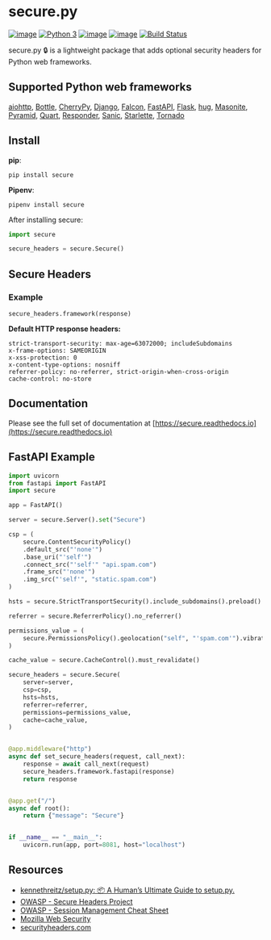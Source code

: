 # secure.py

[![image](https://img.shields.io/pypi/v/secure.svg)](https://pypi.org/project/secure/)
[![Python 3](https://img.shields.io/badge/python-3-blue.svg)](https://www.python.org/downloads/)
[![image](https://img.shields.io/pypi/l/secure.svg)](https://pypi.org/project/secure/)
[![image](https://img.shields.io/badge/code%20style-black-000000.svg)](https://github.com/psf/black)
[![Build Status](https://travis-ci.org/TypeError/secure.svg?branch=master)](https://travis-ci.org/TypeError/secure)

secure.py 🔒 is a lightweight package that adds optional security headers for Python web frameworks.

## Supported Python web frameworks

[aiohttp](https://docs.aiohttp.org), [Bottle](https://bottlepy.org), [CherryPy](https://cherrypy.org), [Django](https://www.djangoproject.com), [Falcon](https://falconframework.org), [FastAPI](https://fastapi.tiangolo.com), [Flask](http://flask.pocoo.org), [hug](http://www.hug.rest), [Masonite](https://docs.masoniteproject.com), [Pyramid](https://trypyramid.com), [Quart](https://pgjones.gitlab.io/quart/), [Responder](https://python-responder.org), [Sanic](https://sanicframework.org), [Starlette](https://www.starlette.io/), [Tornado](https://www.tornadoweb.org/)

## Install

**pip**:

```console
pip install secure
```

**Pipenv**:

```console
pipenv install secure
```

After installing secure:

```Python
import secure

secure_headers = secure.Secure()
```

## Secure Headers

### Example

`secure_headers.framework(response)`

**Default HTTP response headers:**

```HTTP
strict-transport-security: max-age=63072000; includeSubdomains
x-frame-options: SAMEORIGIN
x-xss-protection: 0
x-content-type-options: nosniff
referrer-policy: no-referrer, strict-origin-when-cross-origin
cache-control: no-store
```

## Documentation

Please see the full set of documentation at [https://secure.readthedocs.io](https://secure.readthedocs.io)

## FastAPI Example

```python
import uvicorn
from fastapi import FastAPI
import secure

app = FastAPI()

server = secure.Server().set("Secure")

csp = (
    secure.ContentSecurityPolicy()
    .default_src("'none'")
    .base_uri("'self'")
    .connect_src("'self'" "api.spam.com")
    .frame_src("'none'")
    .img_src("'self'", "static.spam.com")
)

hsts = secure.StrictTransportSecurity().include_subdomains().preload().max_age(2592000)

referrer = secure.ReferrerPolicy().no_referrer()

permissions_value = (
    secure.PermissionsPolicy().geolocation("self", "'spam.com'").vibrate()
)

cache_value = secure.CacheControl().must_revalidate()

secure_headers = secure.Secure(
    server=server,
    csp=csp,
    hsts=hsts,
    referrer=referrer,
    permissions=permissions_value,
    cache=cache_value,
)


@app.middleware("http")
async def set_secure_headers(request, call_next):
    response = await call_next(request)
    secure_headers.framework.fastapi(response)
    return response


@app.get("/")
async def root():
    return {"message": "Secure"}


if __name__ == "__main__":
    uvicorn.run(app, port=8081, host="localhost")
```

## Resources

- [kennethreitz/setup.py: 📦 A Human’s Ultimate Guide to setup.py.](https://github.com/kennethreitz/setup.py)
- [OWASP - Secure Headers Project](https://www.owasp.org/index.php/OWASP_Secure_Headers_Project)
- [OWASP - Session Management Cheat Sheet](https://www.owasp.org/index.php/Session_Management_Cheat_Sheet#Cookies)
- [Mozilla Web Security](https://infosec.mozilla.org/guidelines/web_security)
- [securityheaders.com](https://securityheaders.com)
